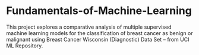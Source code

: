 # Fundamentals-of-Machine-Learning
This project explores a comparative analysis of multiple supervised machine learning models for the classification of breast cancer as benign or malignant using Breast Cancer Wisconsin (Diagnostic) Data Set – from UCI ML Repository. 
